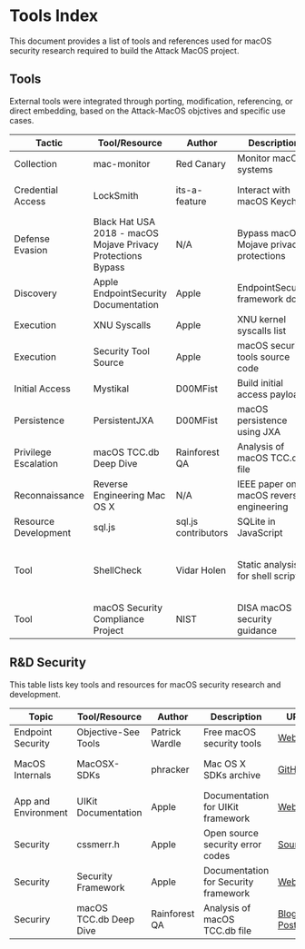 # Tools Index

This document provides a list of tools and references used for macOS security research required to build the Attack MacOS project.

##  Tools
External tools were integrated through porting, modification, referencing, or direct embedding, based on the Attack-MacOS objctives and specific use cases.

| Tactic | Tool/Resource | Author | Description | URL | License |
|--------|---------------|--------|-------------|-----|---------|
| Collection | mac-monitor | Red Canary | Monitor macOS systems | [GitHub](https://github.com/redcanaryco/mac-monitor) | [MIT License](https://github.com/redcanaryco/mac-monitor/blob/main/LICENSE) |
| Credential Access | LockSmith | its-a-feature | Interact with macOS Keychain | [GitHub](https://github.com/its-a-feature/LockSmith/) | [BSD 3-Clause License](https://github.com/its-a-feature/LockSmith/blob/master/LICENSE) |
| Defense Evasion | Black Hat USA 2018 - macOS Mojave Privacy Protections Bypass | N/A | Bypass macOS Mojave privacy protections | [YouTube](https://www.youtube.com/watch?v=Q0weonGWwKY) | N/A |
| Discovery | Apple EndpointSecurity Documentation | Apple | EndpointSecurity framework docs | [Developer Site](https://developer.apple.com/documentation/endpointsecurity) | N/A |
| Execution | XNU Syscalls | Apple | XNU kernel syscalls list | [Source](https://opensource.apple.com/source/xnu/xnu-1504.3.12/bsd/kern/syscalls.master) | N/A |
| Execution | Security Tool Source | Apple | macOS security tools source code | [Source](https://opensource.apple.com/source/Security/Security-59754.80.3/SecurityTool/macOS/) | N/A |
| Initial Access | Mystikal | D00MFist | Build initial access payloads | [GitHub](https://github.com/D00MFist/Mystikal) | [MIT License](https://github.com/D00MFist/Mystikal/blob/main/LICENSE) |
| Persistence | PersistentJXA | D00MFist | macOS persistence using JXA | [GitHub](https://github.com/D00MFist/PersistentJXA) | [MIT License](https://github.com/D00MFist/PersistentJXA/blob/main/LICENSE) |
| Privilege Escalation | macOS TCC.db Deep Dive | Rainforest QA | Analysis of macOS TCC.db file | [Blog Post](https://www.rainforestqa.com/blog/macos-tcc-db-deep-dive) | N/A |
| Reconnaissance | Reverse Engineering Mac OS X | N/A | IEEE paper on macOS reverse engineering | [IEEE](https://ieeexplore.ieee.org/document/8367774/figures#figures) | N/A |
| Resource Development | sql.js | sql.js contributors | SQLite in JavaScript | [GitHub](https://github.com/sql-js/) | [MIT License](https://github.com/sql-js/sql.js/blob/master/LICENSE) |
| Tool | ShellCheck | Vidar Holen | Static analysis for shell scripts | [GitHub](https://github.com/koalaman/shellcheck) | [GNU General Public License v3.0](https://github.com/koalaman/shellcheck/blob/master/LICENSE) |
| Tool | macOS Security Compliance Project | NIST | DISA macOS security guidance | [GitHub](https://github.com/usnistgov/macos_security) | [Public Domain](https://github.com/usnistgov/macos_security/blob/main/LICENSE.md) |


##

## R&D Security
This table lists key tools and resources for macOS security research and development.

| Topic | Tool/Resource | Author | Description | URL | License |
|--------|---------------|--------|-------------|-----|---------|
| Endpoint Security | Objective-See Tools | Patrick Wardle | Free macOS security tools | [Website](https://objective-see.com/products.html) | N/A |
| MacOS Internals | MacOSX-SDKs | phracker | Mac OS X SDKs archive | [GitHub](https://github.com/phracker/MacOSX-SDKs/) | [BSD 3-Clause License](https://github.com/phracker/MacOSX-SDKs/blob/master/LICENSE) |
| App and Environment | UIKit Documentation | Apple | Documentation for UIKit framework | [Website](https://developer.apple.com/documentation/uikit/app_and_environment) | N/A |
| Security | cssmerr.h | Apple | Open source security error codes | [Source](https://opensource.apple.com/source/Security/Security-57336.1.9/OSX/libsecurity_cssm/lib/cssmerr.h.auto.html) | N/A |
| Security | Security Framework | Apple | Documentation for Security framework | [Website](https://developer.apple.com/documentation/security) | N/A |
| Securiry | macOS TCC.db Deep Dive | Rainforest QA | Analysis of macOS TCC.db file | [Blog Post](https://www.rainforestqa.com/blog/macos-tcc-db-deep-dive) | N/A |

